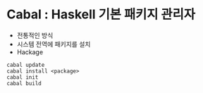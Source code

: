 ﻿# Cabal : Haskell 기본 패키지 관리자
- 전통적인 방식
- 시스템 전역에 패키지를 설치
- Hackage
```shell
cabal update
cabal install <package>
cabal init
cabal build
```